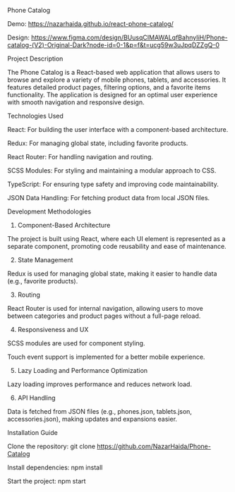 Phone Catalog

Demo: https://nazarhaida.github.io/react-phone-catalog/

Design: https://www.figma.com/design/BUusqCIMAWALqfBahnyIiH/Phone-catalog-(V2)-Original-Dark?node-id=0-1&p=f&t=ucg59w3uJpqDZZgQ-0

Project Description

The Phone Catalog is a React-based web application that allows users to browse and explore a variety of mobile phones, tablets, and accessories. It features detailed product pages, filtering options, and a favorite items functionality. The application is designed for an optimal user experience with smooth navigation and responsive design.

Technologies Used

React: For building the user interface with a component-based architecture.

Redux: For managing global state, including favorite products.

React Router: For handling navigation and routing.

SCSS Modules: For styling and maintaining a modular approach to CSS.

TypeScript: For ensuring type safety and improving code maintainability.

JSON Data Handling: For fetching product data from local JSON files.

Development Methodologies

1. Component-Based Architecture

The project is built using React, where each UI element is represented as a separate component, promoting code reusability and ease of maintenance.

2. State Management

Redux is used for managing global state, making it easier to handle data (e.g., favorite products).

3. Routing

React Router is used for internal navigation, allowing users to move between categories and product pages without a full-page reload.

4. Responsiveness and UX

SCSS modules are used for component styling.

Touch event support is implemented for a better mobile experience.

5. Lazy Loading and Performance Optimization

Lazy loading improves performance and reduces network load.

6. API Handling

Data is fetched from JSON files (e.g., phones.json, tablets.json, accessories.json), making updates and expansions easier.

Installation Guide

Clone the repository:
git clone https://github.com/NazarHaida/Phone-Catalog

Install dependencies:
npm install

Start the project:
npm start
